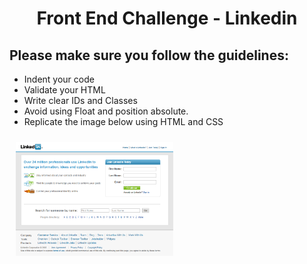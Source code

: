 <h1 align="center">Front End Challenge - Linkedin</h1>

## Please make sure you follow the guidelines:

- Indent your code
- Validate your HTML
- Write clear IDs and Classes
- Avoid using Float and position absolute.
- Replicate the image below using HTML and CSS

<img src="./images/challange-image.png" alt="pelus" width="50%" height="50%" align="center" style="margin:10px">

